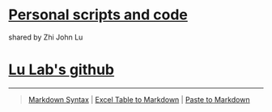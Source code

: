
# [Personal scripts and code](https://github.com/urluzhi/PI) 
shared by Zhi John Lu
# [Lu Lab's github](https://lulab.github.io)



---

> [Markdown Syntax](https://github.com/adam-p/markdown-here/wiki/Markdown-Cheatsheet)
> | [Excel Table to Markdown](https://www.tablesgenerator.com/markdown_tables)
> | [Paste to Markdown](https://euangoddard.github.io/clipboard2markdown/)
